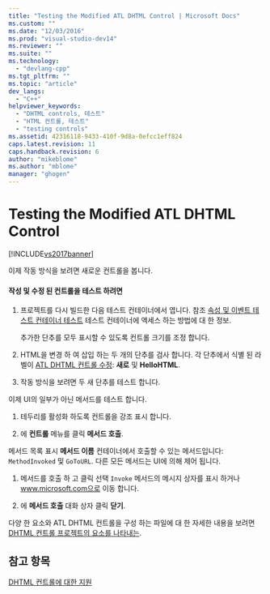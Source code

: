 ```yaml
---
title: "Testing the Modified ATL DHTML Control | Microsoft Docs"
ms.custom: ""
ms.date: "12/03/2016"
ms.prod: "visual-studio-dev14"
ms.reviewer: ""
ms.suite: ""
ms.technology: 
  - "devlang-cpp"
ms.tgt_pltfrm: ""
ms.topic: "article"
dev_langs: 
  - "C++"
helpviewer_keywords: 
  - "DHTML controls, 테스트"
  - "HTML 컨트롤, 테스트"
  - "testing controls"
ms.assetid: 42316118-9433-410f-9d8a-0efcc1eff824
caps.latest.revision: 11
caps.handback.revision: 6
author: "mikeblome"
ms.author: "mblome"
manager: "ghogen"
---
```

# Testing the Modified ATL DHTML Control
[!INCLUDE[vs2017banner](../assembler/inline/includes/vs2017banner.md)]

이제 작동 방식을 보려면 새로운 컨트롤을 봅니다.  
  
#### 작성 및 수정 된 컨트롤을 테스트 하려면  
  
1.  프로젝트를 다시 빌드한 다음 테스트 컨테이너에서 엽니다.  참조  [속성 및 이벤트 테스트 컨테이너 테스트](../mfc/testing-properties-and-events-with-test-container.md) 테스트 컨테이너에 액세스 하는 방법에 대 한 정보.  
  
     추가한 단추를 모두 표시할 수 있도록 컨트롤 크기를 조정 합니다.  
  
2.  HTML을 변경 하 여 삽입 하는 두 개의 단추를 검사 합니다.  각 단추에서 식별 된 라벨이  [ATL DHTML 컨트롤 수정](../atl/modifying-the-atl-dhtml-control.md):  **새로** 및  **HelloHTML**.  
  
3.  작동 방식을 보려면 두 새 단추를 테스트 합니다.  
  
 이제 UI의 일부가 아닌 메서드를 테스트 합니다.  
  
1.  테두리를 활성화 하도록 컨트롤을 강조 표시 합니다.  
  
2.  에  **컨트롤** 메뉴를 클릭  **메서드 호출**.  
  
 메서드 목록 표시  **메서드 이름** 컨테이너에서 호출할 수 있는 메서드입니다: `MethodInvoked` 및 `GoToURL`.  다른 모든 메서드는 UI에 의해 제어 됩니다.  
  
1.  메서드를 호출 하 고 클릭 선택 `Invoke` 메서드의 메시지 상자를 표시 하거나 www.microsoft.com으로 이동 합니다.  
  
2.  에  **메서드 호출** 대화 상자 클릭  **닫기**.  
  
 다양 한 요소와 ATL DHTML 컨트롤을 구성 하는 파일에 대 한 자세한 내용을 보려면  [DHTML 컨트롤 프로젝트의 요소를 나타내는](../atl/identifying-the-elements-of-the-dhtml-control-project.md).  
  
## 참고 항목  
 [DHTML 컨트롤에 대한 지원](../atl/atl-support-for-dhtml-controls.md)
